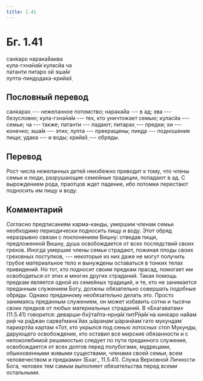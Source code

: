 ```yaml
---
title: 1.41
---
```


# Бг. 1.41
сан̇каро нарака̄йаива<br/>
кула-гхна̄на̄м̇ куласйа ча<br/>
патанти питаро хй эша̄м̇<br/>
лупта-пин̣д̣одака-крийа̄х̣
## Пословный перевод

сан̇карах̣ --- нежеланное потомство; нарака̄йа --- в ад; эва ---
безусловно; кула-гхна̄на̄м --- тех, кто уничтожает семью; куласйа ---
семьи; ча --- также; патанти --- падают; питарах̣ --- предки; хи ---
конечно; эша̄м --- этих; лупта --- прекращены; пин̣д̣а --- подношения пищи;
удака --- и воды; крийа̄х̣ --- обряды.

## Перевод

Рост числа нежеланных детей неизбежно приводит к тому, что члены семьи и
люди, разрушающие семейные традиции, попадают в ад. С вырождением рода,
праотцов ждет падение, ибо потомки перестают подносить им пищу и воду.

## Комментарий

Согласно предписаниям карма-канды, умершим членам семьи необходимо
периодически подносить пищу и воду. Этот обряд неразрывно связан с
поклонением Вишну: отведав пищи, предложенной Вишну, душа освобождается
от всех последствий своих грехов. Иногда умершие члены семьи страдают,
пожиная плоды своих греховных поступков, --- некоторые из них даже не
могут получить грубое материальное тело и вынуждены оставаться в тонких
телах привидений. Но тот, кто подносит своим предкам прасад, помогает им
освободиться от этих и многих других страданий. Такая помощь предкам
является одной из семейных традиций, и те, кто не занимается преданным
служением Богу, должны обязательно совершать подобные обряды. Однако
преданному необязательно делать это. Просто занимаясь преданным
служением, он может избавить сотни и тысячи своих предков от любых
материальных страданий. В «Бхагаватам» (11.5.41) говорится:
деварши-бхӯта̄пта-нр̣н̣а̄м̇ питР̣̄н̣а̄м̇ на кин̇каро на̄йам р̣н̣ӣ ча ра̄джан сарва̄тмана̄
йах̣ ш́аран̣ам̇ ш́аран̣йам̇ гато мукундам̇ парихр̣тйа картам «Тот, кто укрылся
под сенью лотосных стоп Мукунды, дарующего освобождение, кто оставил все
мирские обязанности и с непоколебимой решимостью следует по пути
преданного служения, освобождается от всех долгов перед полубогами,
мудрецами, обыкновенными живыми существами, членами своей семьи, всем
человечеством и предками» (Бхаг., 11.5.41). Служа Верховной Личности
Бога, человек тем самым выполняет обязательства перед всеми остальными.
